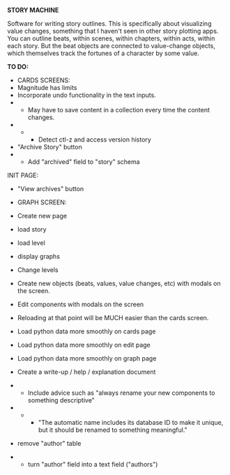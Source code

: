 **STORY MACHINE**

Software for writing story outlines. This is specifically about visualizing value changes, something that I haven't seen in other story plotting apps. You can outline beats, within scenes, within chapters, within acts, within each story. But the beat objects are connected to value-change objects, which themselves track the fortunes of a character by some value.


**TO DO:**

* CARDS SCREENS:
* Magnitude has limits
* Incorporate undo functionality in the text inputs.
* * May have to save content in a collection every time the content changes.
* * * Detect ctl-z and access version history
* "Archive Story" button
* * Add "archived" field to "story" schema


INIT PAGE:
* "View archives" button


* GRAPH SCREEN:
* Create new page
* load story
* load level
* display graphs
* Change levels
* Create new objects (beats, values, value changes, etc) with modals on the screen.
* Edit components with modals on the screen
* Reloading at that point will be MUCH easier than the cards screen.

* Load python data more smoothly on cards page
* Load python data more smoothly on edit page
* Load python data more smoothly on graph page

* Create a write-up / help / explanation document
* * Include advice such as "always rename your new components to something descriptive"
* * * "The automatic name includes its database ID to make it unique, but it should be renamed to something meaningful."
* remove "author" table
* * turn "author" field into a text field ("authors")

